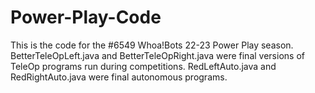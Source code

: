 # Power-Play-Code
This is the code for the #6549 Whoa!Bots 22-23 Power Play season. BetterTeleOpLeft.java and BetterTeleOpRight.java were final versions of TeleOp programs run during competitions. RedLeftAuto.java and RedRightAuto.java were final autonomous programs.
